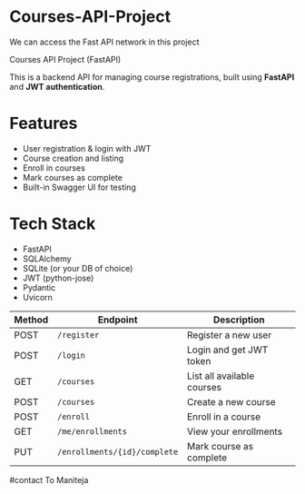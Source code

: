 # Courses-API-Project
We can access the Fast API network in this project 

Courses API Project (FastAPI)

This is a backend API for managing course registrations, built using **FastAPI** and **JWT authentication**.

# Features

- User registration & login with JWT
-  Course creation and listing
-  Enroll in courses
-  Mark courses as complete
-  Built-in Swagger UI for testing

# Tech Stack

- FastAPI
- SQLAlchemy
- SQLite (or your DB of choice)
- JWT (python-jose)
- Pydantic
- Uvicorn

| Method | Endpoint                     | Description                |
| ------ | ---------------------------- | -------------------------- |
| POST   | `/register`                  | Register a new user        |
| POST   | `/login`                     | Login and get JWT token    |
| GET    | `/courses`                   | List all available courses |
| POST   | `/courses`                   | Create a new course        |
| POST   | `/enroll`                    | Enroll in a course         |
| GET    | `/me/enrollments`            | View your enrollments      |
| PUT    | `/enrollments/{id}/complete` | Mark course as complete    |

#contact
To Maniteja
